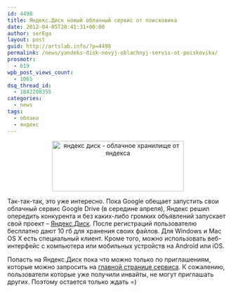 ```yaml
---
id: 4498
title: Яндекс.Диск новый облачный сервис от поисковика
date: 2012-04-05T20:41:31+00:00
author: serEga
layout: post
guid: http://artslab.info/?p=4498
permalink: /news/yandeks-disk-novyj-oblachnyj-servis-ot-poiskovika/
prosmotr:
  - 619
wpb_post_views_count:
  - 1065
dsq_thread_id:
  - 1842208355
categories:
  - news
tags:
  - облако
  - яндекс
---
```

<center>
  <a href="{{site.img_cdn}}/yandex_disk.jpg"><img src="{{site.img_cdn}}/yandex_disk-300x115.jpg" alt="яндекс диск - облачное хранилище от яндекса" title="yandex_disk" width="300" height="115" class="aligncenter size-medium wp-image-4499" srcset="{{site.img_cdn}}/yandex_disk-300x115.jpg 300w, {{site.img_cdn}}/yandex_disk.jpg 995w" sizes="(max-width: 300px) 100vw, 300px" /></a>
</center>

Так-так-так, это уже интересно. Пока Google обещает запустить свои облачный сервис Google Drive (в середине апреля), Яндекс решил опередить конкурента и без каких-либо громких объявлений запускает свой проект &#8211; [Яндекс.Диск](http://disk.yandex.ru/). После регистраций пользователю бесплатно дают 10 гб для хранения своих файлов. Для Windows и Mac OS X есть специальный клиент. Кроме того, можно использовать веб-интерфейс с компьютера или мобильных устройств на Android или iOS.</br >

Попасть на Яндекс.Диск пока что можно только по приглашениям, которые можно запросить на [главной странице сервиса](http://disk.yandex.ru/). К сожалению, пользователи которые уже получили инвайты, не могут приглашать других. Поэтому остается только ждать =)